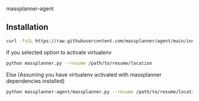 massplanner-agent


## Installation

```bash
curl -fsSL https://raw.githubusercontent.com/massplanner/agent/main/install_script.sh | bash
```

If you selected option to activate virtualenv
```bash
python massplanner.py --resume /path/to/resume/location
```

Else (Assuming you have virtualenv activated with massplanner dependencies installed)
```bash
python massplanner-agent/massplanner.py --resume /path/to/resume/location
```